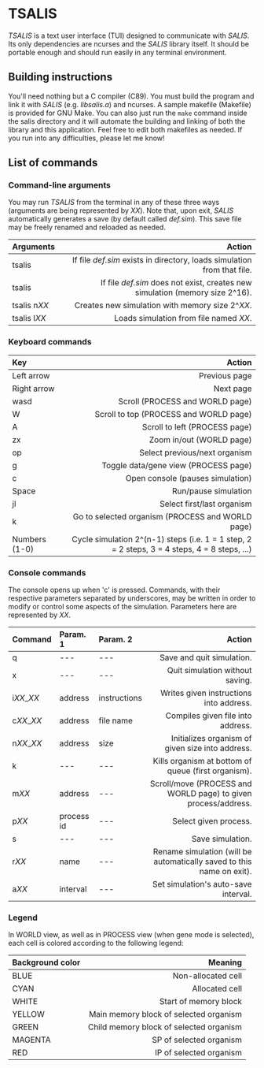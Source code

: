 # TSALIS
*TSALIS* is a text user interface (TUI) designed to communicate with *SALIS*.
Its only dependencies are ncurses and the *SALIS* library itself. It should be
portable enough and should run easily in any terminal environment.

## Building instructions
You'll need nothing but a C compiler (C89). You must build the program and link
it with *SALIS* (e.g. *libsalis.a*) and ncurses. A sample makefile
(Makefile) is provided for GNU Make. You can also just run the `make` command
inside the salis directory and it will automate the building and linking of
both the library and this application. Feel free to edit both makefiles as
needed. If you run into any difficulties, please let me know!

## List of commands
### Command-line arguments
You may run *TSALIS* from the terminal in any of these three ways (arguments
are being represented by *XX*). Note that, upon exit, *SALIS* automatically
generates a save (by default called *def.sim*). This save file may be freely
renamed and reloaded as needed.

|Arguments      |Action                                                                          |
|:--------------|-------------------------------------------------------------------------------:|
|tsalis         |If file *def.sim* exists in directory, loads simulation from that file.         |
|tsalis         |If file *def.sim* does not exist, creates new simulation (memory size 2^16).    |
|tsalis n*XX*   |Creates new simulation with memory size 2^*XX*.                                 |
|tsalis l*XX*   |Loads simulation from file named *XX*.                                          |

### Keyboard commands
|Key            |Action                                                                                       |
|:--------------|--------------------------------------------------------------------------------------------:|
|Left arrow     |Previous page                                                                                |
|Right arrow    |Next page                                                                                    |
|wasd           |Scroll (PROCESS and WORLD page)                                                              |
|W              |Scroll to top (PROCESS and WORLD page)                                                       |
|A              |Scroll to left (PROCESS page)                                                                |
|zx             |Zoom in/out (WORLD page)                                                                     |
|op             |Select previous/next organism                                                                |
|g              |Toggle data/gene view (PROCESS page)                                                         |
|c              |Open console (pauses simulation)                                                             |
|Space          |Run/pause simulation                                                                         |
|jl             |Select first/last organism                                                                   |
|k              |Go to selected organism (PROCESS and WORLD page)                                             |
|Numbers (1-0)  |Cycle simulation 2^(n-1) steps (i.e. 1 = 1 step, 2 = 2 steps, 3 = 4 steps, 4 = 8 steps, ...) |

### Console commands
The console opens up when 'c' is pressed. Commands, with their respective
parameters separated by underscores, may be written in order to modify or
control some aspects of the simulation. Parameters here are represented by
*XX*.

|Command     |Param. 1    |Param. 2    |Action                                                                |
|:-----------|:-----------|:-----------|---------------------------------------------------------------------:|
|q           |---         |---         |Save and quit simulation.                                             |
|x           |---         |---         |Quit simulation without saving.                                       |
|i*XX*\_*XX* |address     |instructions|Writes given instructions into address.                               |
|c*XX*\_*XX* |address     |file name   |Compiles given file into address.                                     |
|n*XX*\_*XX* |address     |size        |Initializes organism of given size into address.                      |
|k           |---         |---         |Kills organism at bottom of queue (first organism).                   |
|m*XX*       |address     |---         |Scroll/move (PROCESS and WORLD page) to given process/address.        |
|p*XX*       |process id  |---         |Select given process.                                                 |
|s           |---         |---         |Save simulation.                                                      |
|r*XX*       |name        |---         |Rename simulation (will be automatically saved to this name on exit). |
|a*XX*       |interval    |---         |Set simulation's auto-save interval.                                  |

### Legend
In WORLD view, as well as in PROCESS view (when gene mode is selected), each
cell is colored according to the following legend:

|Background color |Meaning                                 |
|:----------------|---------------------------------------:|
|BLUE             |Non-allocated cell                      |
|CYAN             |Allocated cell                          |
|WHITE            |Start of memory block                   |
|YELLOW           |Main memory block of selected organism  |
|GREEN            |Child memory block of selected organism |
|MAGENTA          |SP of selected organism                 |
|RED              |IP of selected organism                 |
